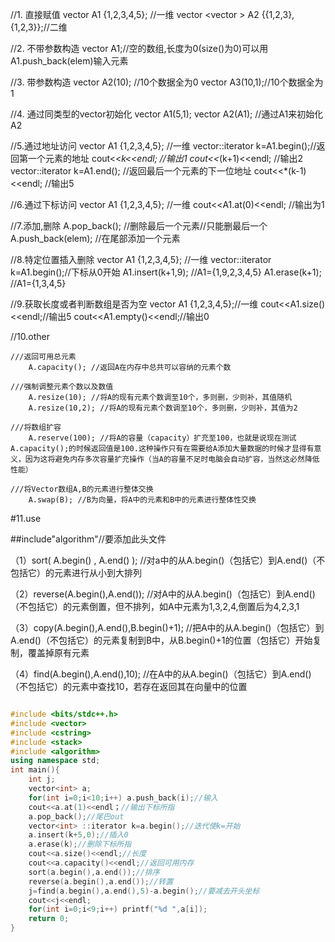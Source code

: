 //1. 直接赋值
   vector <int> A1 {1,2,3,4,5};               //一维
   vector <vector <int>> A2 {{1,2,3},{1,2,3}};//二维
   
//2. 不带参数构造
   vector <int> A1;//空的数组,长度为0(size()为0)可以用A1.push_back(elem)输入元素
   
//3. 带参数构造
   vector <int> A2(10);  //10个数据全为0
   vector <int> A3(10,1);//10个数据全为1
   
//4. 通过同类型的vector初始化
   vector <int> A1(5,1);
   vector <int> A2(A1);  //通过A1来初始化A2

//5.通过地址访问
   vector<int> A1 {1,2,3,4,5};        //一维
   vector<int>::iterator k=A1.begin();//返回第一个元素的地址
   cout<<*k<<endl;     //输出1
   cout<<*(k+1)<<endl; //输出2
   vector<int>::iterator k=A1.end();  //返回最后一个元素的下一位地址
   cout<<*(k-1)<<endl; //输出5

//6.通过下标访问
   vector<int> A1 {1,2,3,4,5}; //一维
   cout<<A1.at(0)<<endl;       //输出为1
   
//7.添加,删除
   A.pop_back();      //删除最后一个元素//只能删最后一个
   A.push_back(elem); //在尾部添加一个元素

//8.特定位置插入删除
   vector<int> A1 {1,2,3,4,5};        //一维
   vector<int>::iterator k=A1.begin();//下标从0开始
   A1.insert(k+1,9);                  //A1={1,9,2,3,4,5}
   A1.erase(k+1);                     //A1={1,3,4,5}

//9.获取长度或者判断数组是否为空
   vector<int> A1 {1,2,3,4,5};//一维
   cout<<A1.size()<<endl;//输出5
   cout<<A1.empty()<<endl;//输出0

//10.other

    ///返回可用总元素
        A.capacity(); //返回A在内存中总共可以容纳的元素个数
        
    ///强制调整元素个数以及数值    
        A.resize(10); //将A的现有元素个数调至10个，多则删，少则补，其值随机    
        A.resize(10,2); //将A的现有元素个数调至10个，多则删，少则补，其值为2
        
    ///将数组扩容    
        A.reserve(100); //将A的容量（capacity）扩充至100，也就是说现在测试A.capacity();的时候返回值是100.这种操作只有在需要给A添加大量数据的时候才显得有意义，因为这将避免内存多次容量扩充操作（当A的容量不足时电脑会自动扩容，当然这必然降低性能） 
        
    ///将Vector数组A,B的元素进行整体交换   
        A.swap(B); //B为向量，将A中的元素和B中的元素进行整体性交换

#11.use

   ##include"algorithm"//要添加此头文件

   （1）sort( A.begin() , A.end() ); //对a中的从A.begin()（包括它）到A.end()（不包括它）的元素进行从小到大排列

   （2）reverse(A.begin(),A.end()); //对A中的从A.begin()（包括它）到A.end()（不包括它）的元素倒置，但不排列，如A中元素为1,3,2,4,倒置后为4,2,3,1

   （3）copy(A.begin(),A.end(),B.begin()+1); //把A中的从A.begin()（包括它）到A.end()（不包括它）的元素复制到B中，从B.begin()+1的位置（包括它）开始复制，覆盖掉原有元素

   （4）find(A.begin(),A.end(),10); //在A中的从A.begin()（包括它）到A.end()（不包括它）的元素中查找10，若存在返回其在向量中的位置


```c++

#include <bits/stdc++.h>
#include <vector>
#include <cstring>
#include <stack>
#include <algorithm>
using namespace std;
int main(){
    int j;
    vector<int> a;
    for(int i=0;i<10;i++) a.push_back(i);//输入 
    cout<<a.at(1)<<endl；//输出下标所指
    a.pop_back();//尾巴out
    vector<int> ::iterator k=a.begin();//迭代使k=开始
    a.insert(k+5,0);//插入0
    a.erase(k);//删除下标所指
    cout<<a.size()<<endl;//长度
    cout<<a.capacity()<<endl;//返回可用内存
    sort(a.begin(),a.end());//排序
    reverse(a.begin(),a.end());//转置
    j=find(a.begin(),a.end(),5)-a.begin();//要减去开头坐标
    cout<<j<<endl;
    for(int i=0;i<9;i++) printf("%d ",a[i]);
    return 0;
}
```